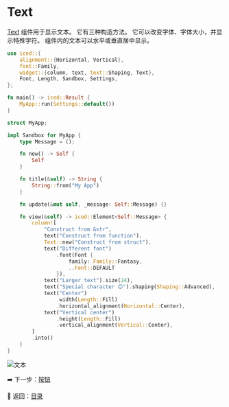# Text

[Text](https://docs.rs/iced/0.12.1/iced/widget/type.Text.html) 组件用于显示文本。
它有三种构造方法。
它可以改变字体、字体大小，并显示特殊字符。
组件内的文本可以水平或垂直居中显示。

```rust
use iced::{
    alignment::{Horizontal, Vertical},
    font::Family,
    widget::{column, text, text::Shaping, Text},
    Font, Length, Sandbox, Settings,
};

fn main() -> iced::Result {
    MyApp::run(Settings::default())
}

struct MyApp;

impl Sandbox for MyApp {
    type Message = ();

    fn new() -> Self {
        Self
    }

    fn title(&self) -> String {
        String::from("My App")
    }

    fn update(&mut self, _message: Self::Message) {}

    fn view(&self) -> iced::Element<Self::Message> {
        column![
            "Construct from &str",
            text("Construct from function"),
            Text::new("Construct from struct"),
            text("Different font")
                .font(Font {
                    family: Family::Fantasy,
                    ..Font::DEFAULT
                }),
            text("Larger text").size(24),
            text("Special character 😊").shaping(Shaping::Advanced),
            text("Center")
                .width(Length::Fill)
                .horizontal_alignment(Horizontal::Center),
            text("Vertical center")
                .height(Length::Fill)
                .vertical_alignment(Vertical::Center),
        ]
        .into()
    }
}
```

![文本](./pic/text.png)

:arrow_right: 下一步：[按钮](./button.md)

:blue_book: 返回：[目录](./../README.md)
